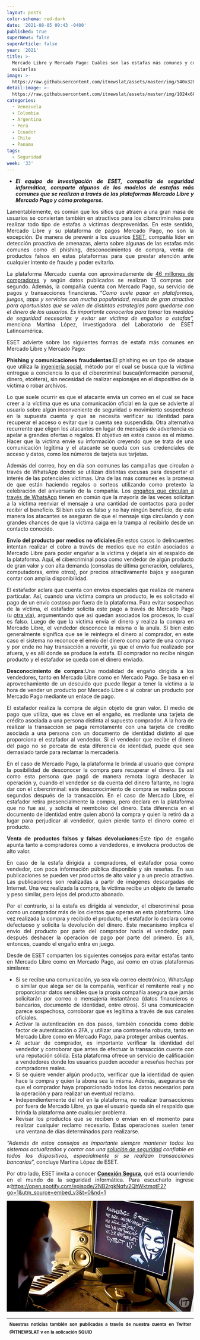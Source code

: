 ```yaml
---
layout: posts
color-schema: red-dark
date: '2021-08-05 09:43 -0400'
published: true
superNews: false
superArticle: false
year: '2021'
title: >-
  Mercado Libre y Mercado Pago: Cuáles son las estafas más comunes y cómo
  evitarlas
image: >-
  https://raw.githubusercontent.com/itnewslat/assets/master/img/540x320/Ataque-hacker-monitor-g.jpg
detail-image: >-
  https://raw.githubusercontent.com/itnewslat/assets/master/img/1024x680/Ataque-hacker-monitor-g.jpg
categories:
  - Venezuela
  - Colombia
  - Argentina
  - Perú
  - Ecuador
  - Chile
  - Panama
tags:
  - Seguridad
week: '33'
---
```

<ul style="list-style-type: disc; text-align: justify;">
	<li><strong><em>El equipo de investigación de ESET, compañía de seguridad informática, </em></strong><strong><em>comparte algunos de los modelos de estafas más comunes que se realizan a través de las plataformas Mercado Libre y Mercado Pago y cómo protegerse.</em></strong></li>
</ul>
<p style="text-align: justify;">Lamentablemente, es común que los sitios que atraen a una gran masa de usuarios se conviertan también en atractivos para los cibercriminales para realizar todo tipo de estafas a víctimas desprevenidas. En este sentido, Mercado Libre y su plataforma de pagos Mercado Pago, no son la excepción. De manera de prevenir a los usuarios <a href="https://www.eset.com/latam/">ESET</a>, compañía líder en detección proactiva de amenazas, alerta sobre algunas de las estafas más comunes como el phishing, desconocimientos de compra, venta de productos falsos en estas plataformas para que prestar atención ante cualquier intento de fraude y poder evitarlo.</p>
<p style="text-align: justify;">La plataforma Mercado cuenta con aproximadamente de <a href="https://ideas.mercadolibre.com/ar/noticias/mercado-libre-la-historia-recien-comienza/">46 millones de compradores</a> y según datos publicados se realizan 13 compras por segundo. Además, la compañía cuenta con Mercado Pago, su servicio de pagos y transacciones financieras. “<em>Como suele pasar en plataformas, juegos, apps y servicios con mucha popularidad, resulta de gran atractivo para oportunistas que se valen de distintas estrategias para quedarse con el dinero de los usuarios. Es importante conocerlos para tomar las medidas de seguridad necesarias y evitar ser victima de engaños o estafas”, </em>menciona Martina López, Investigadora del Laboratorio de ESET Latinoamérica.</p>
<p style="text-align: justify;">ESET advierte sobre las siguientes formas de estafa más comunes en Mercado Libre y Mercado Pago:</p>
<p style="text-align: justify;"><strong>Phishing y comunicaciones fraudulentas:</strong>El phishing es un tipo de ataque que utiliza la <a href="https://www.welivesecurity.com/la-es/2016/01/06/5-cosas-sobre-ingenieria-social/">ingeniería social</a>, método por el cual se busca que la víctima entregue a conciencia lo que el cibercriminal busca(información personal, dinero, etcétera), sin necesidad de realizar espionajes en el dispositivo de la víctima o robar archivos.</p>
<p style="text-align: justify;">Lo que suele ocurrir es que el atacante envía un correo en el cual se hace creer a la víctima que es una comunicación oficial en la que se advierte al usuario sobre algún inconveniente de seguridad o movimiento sospechoso en la supuesta cuenta y que se necesita verificar su identidad para recuperar el acceso o evitar que la cuenta sea suspendida. Otra alternativa recurrente que eligen los atacantes en lugar de mensajes de advertencia es apelar a grandes ofertas o regalos. El objetivo en estos casos es el mismo. Hacer que la víctima envíe su información creyendo que se trata de una comunicación legítima y el atacante se queda con sus credenciales de acceso y datos, como los números de tarjeta sus tarjetas.</p>
<p style="text-align: justify;">Además del correo, hoy en día son comunes las campañas que circulan a través de WhatsApp donde se utilizan distintas excusas para despertar el interés de las potenciales víctimas. Una de las más comunes es la promesa de que están haciendo regalos o sorteos utilizando como pretexto la celebración del aniversario de la compañía. Los <a href="https://www.welivesecurity.com/la-es/?s=enga%C3%B1o+whatsapp">engaños que circulan a través de WhatsApp</a> tienen en común que la mayoría de las veces solicitan a la víctima reenviar el mensaje a una cantidad de contactos para poder recibir el beneficio. Si bien esto es falso y no hay ningún beneficio, de esta manera los atacantes se aseguran de que el mensaje siga circulando y con grandes chances de que la víctima caiga en la trampa al recibirlo desde un contacto conocido.</p>
<p style="text-align: justify;"><strong>Envío del producto por medios no oficiales:</strong>En estos casos lo delincuentes intentan realizar el cobro a través de medios que no están asociados a Mercado Libre para poder engañar a la víctima y dejarla sin el respaldo de la plataforma. Aquí, el cibercriminal posa como vendedor de algún producto de gran valor y con alta demanda (consolas de última generación, celulares, computadoras, entre otros), por precios atractivamente bajos y aseguran contar con amplia disponibilidad.</p>
<p style="text-align: justify;">El estafador aclara que cuenta con envíos especiales que realiza de manera particular. Así, cuando una víctima compra un producto, le es solicitado el pago de un envío costoso por fuera de la plataforma. Para evitar sospechas de la víctima, el estafador solicita este pago a través de Mercado Pago (u <a href="https://www.welivesecurity.com/la-es/2018/05/18/estafas-internet-enganos-sitios-compra-online/">otra vía</a>), argumentando que así quedan asociados los procesos, lo cual es falso. Luego de que la víctima envía el dinero y realiza la compra en Mercado Libre, el vendedor desconoce la misma o la anula. Si bien esto generalmente significa que se le reintegra el dinero al comprador, en este caso el sistema no reconoce el envío del dinero como parte de una compra y por ende no hay transacción a revertir, ya que el envío fue realizado por afuera, y es allí donde se produce la estafa. El comprador no recibe ningún producto y el estafador se queda con el dinero enviado.</p>
<p style="text-align: justify;"><strong>Desconocimiento de compra:</strong>Una modalidad de engaño dirigida a los vendedores, tanto en Mercado Libre como en Mercado Pago. Se basa en el aprovechamiento de un descuido que puede llegar a tener la víctima a la hora de vender un producto por Mercado Libre o al cobrar un producto por Mercado Pago mediante un enlace de pago.</p>
<p style="text-align: justify;">El estafador realiza la compra de algún objeto de gran valor. El medio de pago que utiliza, que es clave en el engaño, es mediante una tarjeta de crédito asociada a una persona distinta al supuesto comprador. A la hora de realizar la transacción se paga remotamente con una tarjeta de crédito asociada a una persona con un documento de identidad distinto al que proporciona el estafador al vendedor. Si el vendedor que recibe el dinero del pago no se percata de esta diferencia de identidad, puede que sea demasiado tarde para reclamar la mercadería.</p>
<p style="text-align: justify;">En el caso de Mercado Pago, la plataforma le brinda al usuario que compra la posibilidad de desconocer la compra para recuperar el dinero. Es así como esta persona que pagó de manera remota logra deshacer la operación y, cuando el vendedor se da cuenta del dinero faltante, no logra dar con el cibercriminal: este desconocimiento de compra se realiza pocos segundos después de la transacción. En el caso de Mercado Libre, el estafador retira presencialmente la compra, pero declara en la plataforma que no fue así, y solicita el reembolso del dinero. Esta diferencia en el documento de identidad entre quien abonó la compra y quien la retiró da a lugar para perjudicar al vendedor, quien pierde tanto el dinero como el producto.</p>
<p style="text-align: justify;"><strong>Venta de productos falsos y falsas devoluciones:</strong>Este tipo de engaño apunta tanto a compradores como a vendedores, e involucra productos de alto valor.</p>
<p style="text-align: justify;">En caso de la estafa dirigida a compradores, el estafador posa como vendedor, con poca información pública disponible y sin reseñas. En sus publicaciones se pueden ver productos de alto valor y a un precio atractivo. Las publicaciones son realizadas a partir de imágenes descargadas de Internet. Una vez realizada la compra, la víctima recibe un objeto de tamaño y peso similar, pero lejos del producto abonado.</p>
<p style="text-align: justify;">Por el contrario, si la estafa es dirigida al vendedor, el cibercriminal posa como un comprador más de los cientos que operan en esta plataforma. Una vez realizada la compra y recibido el producto, el estafador lo declara como defectuoso y solicita la devolución del dinero. Este mecanismo implica el envío del producto por parte del comprador hacia el vendedor, para después deshacer la operación de pago por parte del primero. Es allí, entonces, cuando el engaño entra en juego.</p>
<p style="text-align: justify;">Desde de ESET comparten los siguientes consejos para evitar estafas tanto en Mercado Libre como en Mercado Pago, así como en otras plataformas similares:</p>

<ul style="text-align: justify;">
	<li>Si se recibe una comunicación, ya sea vía correo electrónico, WhatsApp o similar que alega ser de la compañía, verificar el remitente real y no proporcionar datos sensibles que la propia compañía asegura que jamás solicitarán por correo o mensajería instantánea (datos financieros o bancarios, documento de identidad, entre otros). Si una comunicación parece sospechosa, corroborar que es legítima a través de sus canales oficiales.</li>
	<li>Activar la autenticación en dos pasos, también conocida como doble factor de autenticación o 2FA, y utilizar una contraseña robusta, tanto en Mercado Libre como en Mercado Pago, para proteger ambas cuentas.</li>
	<li>Al actuar de comprador, es importante verificar la identidad del vendedor y corroborar que antes de efectuar la transacción cuente con una reputación sólida. Esta plataforma ofrece un servicio de calificación a vendedores donde los usuarios pueden acceder a reseñas hechas por compradores reales.</li>
	<li>Si se quiere vender algún producto, verificar que la identidad de quien hace la compra y quien la abona sea la misma. Además, asegurarse de que el comprador haya proporcionado todos los datos necesarios para la operación y para realizar un eventual reclamo.</li>
	<li>Independientemente del rol en la plataforma, no realizar transacciones por fuera de Mercado Libre, ya que el usuario queda sin el respaldo que brinda la plataforma ante cualquier problema.</li>
	<li>Revisar los productos que se reciben o envían en el momento para realizar cualquier reclamo necesario. Estas operaciones suelen tener una ventana de días determinados para realizarse.</li>
</ul>
<p style="text-align: justify;"><em>“Además de estos consejos es importante siempre mantener todos los sistemas actualizados y contar con una </em><a href="https://www.eset.com/latam/hogar/"><em>solución de seguridad</em></a><em> confiable en todos los dispositivos, especialmente si se realizan transacciones bancarias</em>”, concluye Martina López de ESET.</p>
<p style="text-align: justify;">Por otro lado, ESET invita a conocer <a href="https://open.spotify.com/episode/2NB2rgkNqfv2QhWktmotF2?go=1&amp;utm_source=embed_v3&amp;t=0&amp;nd=1"><strong>Conexión Segura</strong></a>, qué está ocurriendo en el mundo de la seguridad informática. Para escucharlo ingrese a:<a href="https://open.spotify.com/episode/2NB2rgkNqfv2QhWktmotF2?go=1&amp;utm_source=embed_v3&amp;t=0&amp;nd=1">https://open.spotify.com/episode/2NB2rgkNqfv2QhWktmotF2?go=1&amp;utm_source=embed_v3&amp;t=0&amp;nd=1</a></p>

![](https://raw.githubusercontent.com/itnewslat/assets/master/img/540x320/Ataque-hacker-monitor-g.jpg)

<table style="height: 42px;" width="569">
<tbody>
<tr>
<td style="text-align: justify;"><sub><strong>Nuestras noticias también son publicadas a través de nuestra cuenta en Twitter <a href="https://twitter.com/itnewslat?lang=es">@ITNEWSLAT</a> y en la aplicación <a href="https://squidapp.co/en/">SQUID</a></strong></sub></td>
</tr>
</tbody>
</table>